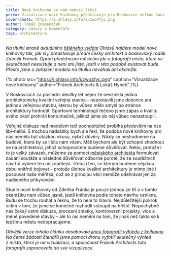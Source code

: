 ```yaml
---
title: Nová knihovna se nám nemusí líbit
perex: Vizualizace nové knihovny představuje pro Boskovice velkou šanci začít se opět zajímat o kvalitu našeho města.
cover-photo: https://i.ohlasy.info/i/zwo4fyc.png
author: Tomáš Znamenáček
category: názory a komentáře
tags: architektura
---
```


*Na titulní straně aktuálního [tištěného vydání](http://www.ohlasy.info/tisk.html) Ohlasů najdete model nové knihovny tak, jak si ji představuje přední český architekt a boskovický rodák Zdeněk Fránek. Oproti předchozím měsícům jde o fotografii místa, které ve skutečnosti neexistuje a není ani jisté, jestli v této podobě existovat bude. Přesto jsme o zařazení modelu na titulku neváhali ani okamžik.*

{% photo src="https://i.ohlasy.info/i/zwo4fyc.png" caption="Vizualizace nové knihovny" author="Fránek Architects & Lukáš Hynek" /%}

V Boskovicích za poslední desítky let nejen že nevznikla jediná architektonicky kvalitní veřejná stavba – nepostavili jsme dokonce ani jedinou veřejnou stavbu, kterou by vůbec mělo smysl po stránce architektury hodnotit. Sportovní terminologií řečeno jsme zápas o kvalitu svého okolí prohráli kontumačně, jelikož jsme do něj vůbec nenastoupili.

Veřejná diskuze nad modelem teď pochopitelně probíhá především na ose líbí–nelíbí. S trochou nadsázky bych ale řekl, že podoba nové knihovny pro nás neměla být otázkou vkusu, nýbrž důvěry. Nikdy se neshodneme na budově, která by se líbila nám všem. Měli bychom ale být schopni shodnout se na architektovi, jehož schopnostem budeme důvěřovat. Nebo, protože i to je velký závazek, můžeme za pomoci [městského architekta](http://www.ohlasy.info/clanky/2017/03/mestsky-architekt.html) formulovat zadání soutěže a následně důvěřovat odborné porotě, že ze soutěžních návrhů vybere ten nejzdařilejší. Třeba i ten, se kterým budeme nějakou dobu vnitřně bojovat – protože úlohou kvalitní architektury je mimo jiné i posouvat naše měřítka, což se z principu věci nemůže odehrávat jen za nadšeného přikyvování.

Studie nové knihovny od Zdeňka Fránka je pouze jednou ze tří a v tomto okamžiku není vůbec jasné, jestli knihovna podle tohoto návrhu vznikne. Budu se trochu rouhat a řeknu, že to není to hlavní. Nejdůležitější pokrok vidím v tom, že jsme se konečně rozhodli vstoupit na hřiště. Nepochybně nás čekají ostré diskuze, procesní zmatky, kontroverzní projekty, více a méně povedené stavby – ale to nic nemění na tom, že jinak než takto se k lepšímu městu nedopracujeme.

*Dřívější verze tohoto článku obsahovala [jinou fotografii výhledu z knihovny](https://i.ohlasy.info/i/77zhkx1.png). Na četné žádosti čtenářů jsme pomocí dronu vyfotili skutečný výhled z místa, které je na vizualizaci, a společnost Fránek Architects tuto fotografii zapracovala do své vizualizace.*
